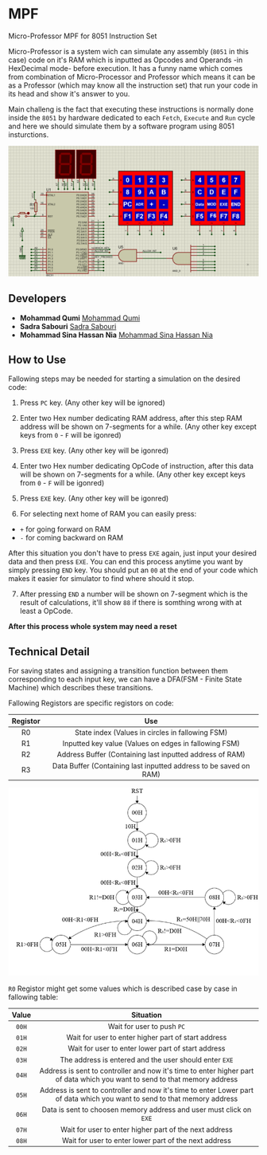 # MPF
Micro-Professor MPF for 8051 Instruction Set

Micro-Professor is a system wich can simulate any assembly (`8051` in this case) code on it's RAM which is inputted as Opcodes and Operands -in HexDecimal mode- before execution.
It has a funny name which comes from combination of Micro-Processor and Professor which means it can be as a Professor (which may know all the instruction set) that run your code in its head and show it's answer to you.

Main challeng is the fact that executing these instructions is normally done inside the `8051` by hardware dedicated to each `Fetch`, `Execute` and `Run` cycle and here we should simulate them by a software program using 8051 insturctions.

<img src="https://github.com/sadrasabouri/MPF/blob/main/Others/MAIN_CIRCUIT.PNG">

## Developers

* **Mohammad Qumi** [Mohammad Qumi](https://github.com/Mohammad-Qumi)
* **Sadra Sabouri** [Sadra Sabouri](https://github.com/sadrasabouri)
* **Mohammad Sina Hassan Nia** [Mohammad Sina Hassan Nia](https://github.com/sinahsnn)

##  How to Use

Fallowing steps may be needed for starting a simulation on the desired code:

1.  Press `PC` key. (Any other key will be ignored)

2.  Enter two Hex number dedicating RAM address, after this step RAM address will be shown on 7-segments for a while. (Any other key except keys from `0` - `F` will be igonred)

3.  Press `EXE` key. (Any other key will be igonred)

4.  Enter two Hex number dedicating OpCode of instruction, after this data will be shown on 7-segments for a while. (Any other key except keys from `0` - `F` will be igonred)

5.  Press `EXE` key. (Any other key will be igonred)

6.  For selecting next home of RAM you can easily press:
+   `+` for going forward on RAM
+   `-` for coming backward on RAM

After this situation you don't have to press `EXE` again, just input your desired data and then press `EXE`. You can end this process anytime you want by simply pressing `END` key.
You should put an `00` at the end of your code which makes it easier for simulator to find where should it stop.

7.  After pressing `END` a number will be shown on 7-segment which is the result of calculations, it'll show `88` if there is somthing wrong with at least a OpCode.

<b> After this process whole system may need a reset </b>

## Technical Detail

For saving states and assigning a transition function between them corresponding to each input key, we can have a DFA(FSM - Finite State Machine) which describes these transitions.

Fallowing Registors are specific registors on code:

| Registor | Use |
|:-------:|:-------:|
| R0 | State index (Values in circles in fallowing FSM) |
| R1 | Inputted key value (Values on edges in fallowing FSM) |
| R2 | Address Buffer (Containing last inputted address of RAM) |
| R3 | Data Buffer (Containing last inputted address to be saved on RAM)

<img src="https://github.com/sadrasabouri/MPF/blob/main/Others/Working_FSM.png">

`R0` Registor might get some values which is described case by case in fallowing table:

| Value | Situation |
|:-------:|:-------:|
| `00H` | Wait for user to push `PC` |
| `01H` | Wait for user to enter higher part of start address |
| `02H` | Wait for user to enter lower part of start address |
| `03H` | The address is entered and the user should enter `EXE` |
| `04H` | Address is sent to controller and now it's time to enter higher part of data which you want to send to that memory address |
| `05H` | Address is sent to controller and now it's time to enter Lower part of data which you want to send to that memory address |
| `06H` | Data is sent to choosen memory address and user must click on `EXE` |
| `07H` | Wait for user to enter higher part of the next address |
| `08H` | Wait for user to enter lower part of the next address |
